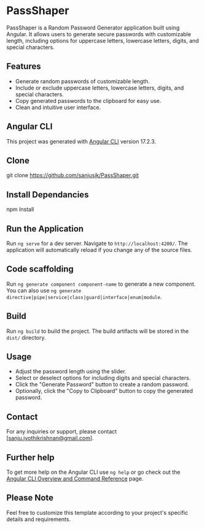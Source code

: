 # PassShaper

PassShaper is a Random Password Generator application built using Angular. It allows users to generate secure passwords with customizable length, including options for uppercase letters, lowercase letters, digits, and special characters.

## Features

- Generate random passwords of customizable length.
- Include or exclude uppercase letters, lowercase letters, digits, and special characters.
- Copy generated passwords to the clipboard for easy use.
- Clean and intuitive user interface.

## Angular CLI
This project was generated with [Angular CLI](https://github.com/angular/angular-cli) version 17.2.3.

## Clone 
git clone https://github.com/sanjusjk/PassShaper.git

## Install Dependancies
npm Install

## Run the Application

Run `ng serve` for a dev server. Navigate to `http://localhost:4200/`. The application will automatically reload if you change any of the source files.

## Code scaffolding

Run `ng generate component component-name` to generate a new component. You can also use `ng generate directive|pipe|service|class|guard|interface|enum|module`.

## Build

Run `ng build` to build the project. The build artifacts will be stored in the `dist/` directory.

## Usage

- Adjust the password length using the slider.
- Select or deselect options for including digits and special characters.
- Click the "Generate Password" button to create a random password.
- Optionally, click the "Copy to Clipboard" button to copy the generated password.

## Contact
For any inquiries or support, please contact [sanju.jyothikrishnan@gmail.com].

## Further help

To get more help on the Angular CLI use `ng help` or go check out the [Angular CLI Overview and Command Reference](https://angular.io/cli) page.

## Please Note

Feel free to customize this template according to your project's specific details and requirements.

